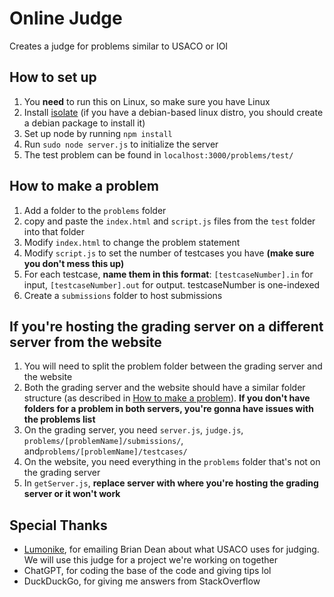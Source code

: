 # Online Judge
Creates a judge for problems similar to USACO or IOI
## How to set up
1. You **need** to run this on Linux, so make sure you have Linux
1. Install [isolate](https://github.com/ioi/isolate) (if you have a debian-based linux distro, you should create a debian package to install it)
2. Set up node by running `npm install`
3. Run `sudo node server.js` to initialize the server
4. The test problem can be found in `localhost:3000/problems/test/`
## How to make a problem
1. Add a folder to the `problems` folder
2. copy and paste the `index.html` and `script.js` files from the `test` folder into that folder
3. Modify `index.html` to change the problem statement
4. Modify `script.js` to set the number of testcases you have **(make sure you don't mess this up)**
5. For each testcase, **name them in this format**: `[testcaseNumber].in` for input, `[testcaseNumber].out` for output. testcaseNumber is one-indexed
6. Create a `submissions` folder to host submissions
## If you're hosting the grading server on a different server from the website
1. You will need to split the problem folder between the grading server and the website
2. Both the grading server and the website should have a similar folder structure (as described in [How to make a problem](#how-to-make-a-problem)). **If you don't have folders for a problem in both servers, you're gonna have issues with the problems list**
3. On the grading server, you need `server.js`, `judge.js`, `problems/[problemName]/submissions/`, and`problems/[problemName]/testcases/`
4. On the website, you need everything in the `problems` folder that's not on the grading server
5. In `getServer.js`, **replace server with where you're hosting the grading server or it won't work**
## Special Thanks
- [Lumonike](https://github.com/lumonike), for emailing Brian Dean about what USACO uses for judging. We will use this judge for a project we're working on together
- ChatGPT, for coding the base of the code and giving tips lol
- DuckDuckGo, for giving me answers from StackOverflow
